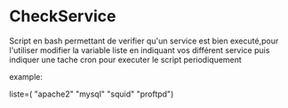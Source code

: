 # CheckService
Script en bash permettant de verifier qu'un service est bien executé,pour l'utiliser modifier la variable liste en indiquant vos différent service puis indiquer une tache cron pour executer le script periodiquement

example:

liste=( "apache2" "mysql" "squid" "proftpd")


